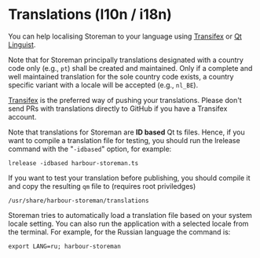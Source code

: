 # Translations (l10n / i18n)

You can help localising Storeman to your language using [Transifex](https://www.transifex.com/mentaljam/harbour-storeman) or [Qt Linguist](https://doc.qt.io/qt-5/qtlinguist-index.html).

Note that for Storeman principally translations designated with a country code only (e.g., `pt`) shall be created and maintained.  Only if a complete and well maintained translation for the sole country code exists, a country specific variant with a locale will be accepted (e.g., `nl_BE`).

[Transifex](https://www.transifex.com/mentaljam/harbour-storeman) is the preferred way of pushing your translations.
Please don't send PRs with translations directly to GitHub if you have a Transifex account.

Note that translations for Storeman are **ID based** Qt ts files.  Hence, if you want to compile a translation file for testing, you should run the lrelease command with the "`-idbased`" option, for example:

    lrelease -idbased harbour-storeman.ts

If you want to test your translation before publishing, you should compile it and copy the resulting `qm` file to (requires root priviledges)

    /usr/share/harbour-storeman/translations

Storeman tries to automatically load a translation file based on your system locale setting.  You can also run the application with a selected locale from the terminal.  For example, for the Russian language the command is:

    export LANG=ru; harbour-storeman
